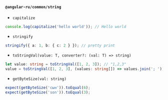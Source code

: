 #### `@angular-ru/common/string`

-   `capitalize`

```ts
console.log(capitalize('hello world')); // Hello world
```

-   `stringify`

```ts
stringify({ a: 1, b: { c: 2 } }); // pretty print
```

-   `toStringVal(value: T, converter?: (val: T) => string)`

```ts
let value: string = toStringVal([1, 2, 3]); // "1,2,3"
value = toStringVal([1, 2, 3], (values: string[]) => values.join('; ')); // "1; 2; 3"
```

-   `getByteSize(val: string)`

```ts
expect(getByteSize('сын')).toEqual(6);
expect(getByteSize('son')).toEqual(3);
```
